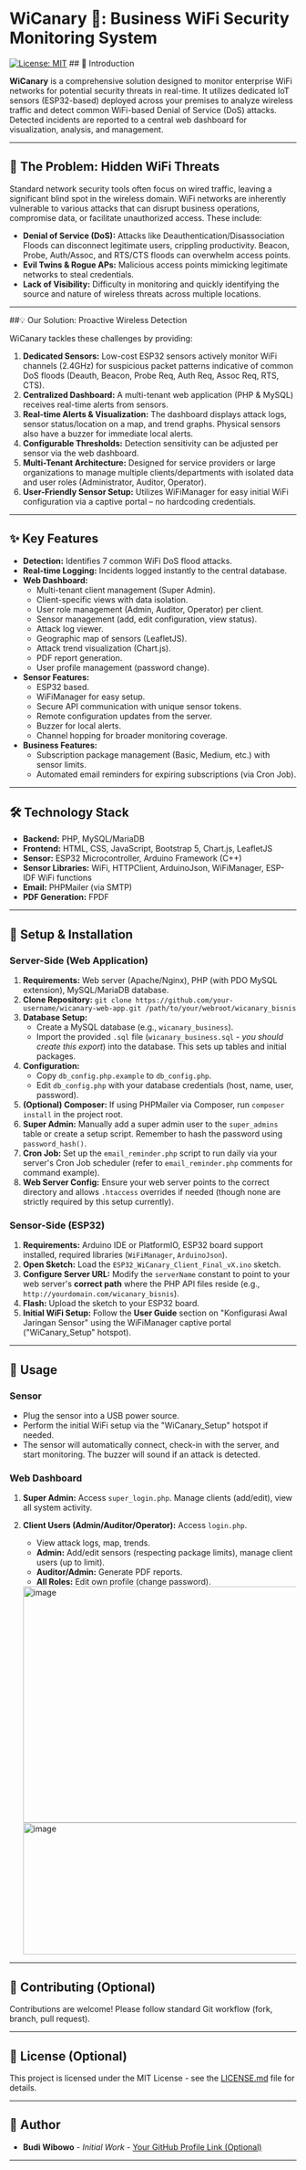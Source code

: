# WiCanary 📶: Business WiFi Security Monitoring System

[![License: MIT](https://img.shields.io/badge/License-MIT-yellow.svg)](https://opensource.org/licenses/MIT) ## 📝 Introduction

**WiCanary** is a comprehensive solution designed to monitor enterprise WiFi networks for potential security threats in real-time. It utilizes dedicated IoT sensors (ESP32-based) deployed across your premises to analyze wireless traffic and detect common WiFi-based Denial of Service (DoS) attacks. Detected incidents are reported to a central web dashboard for visualization, analysis, and management.

---

## 🎯 The Problem: Hidden WiFi Threats

Standard network security tools often focus on wired traffic, leaving a significant blind spot in the wireless domain. WiFi networks are inherently vulnerable to various attacks that can disrupt business operations, compromise data, or facilitate unauthorized access. These include:

* **Denial of Service (DoS):** Attacks like Deauthentication/Disassociation Floods can disconnect legitimate users, crippling productivity. Beacon, Probe, Auth/Assoc, and RTS/CTS floods can overwhelm access points.
* **Evil Twins & Rogue APs:** Malicious access points mimicking legitimate networks to steal credentials.
* **Lack of Visibility:** Difficulty in monitoring and quickly identifying the source and nature of wireless threats across multiple locations.

---

##💡 Our Solution: Proactive Wireless Detection

WiCanary tackles these challenges by providing:

1.  **Dedicated Sensors:** Low-cost ESP32 sensors actively monitor WiFi channels (2.4GHz) for suspicious packet patterns indicative of common DoS floods (Deauth, Beacon, Probe Req, Auth Req, Assoc Req, RTS, CTS).
2.  **Centralized Dashboard:** A multi-tenant web application (PHP & MySQL) receives real-time alerts from sensors.
3.  **Real-time Alerts & Visualization:** The dashboard displays attack logs, sensor status/location on a map, and trend graphs. Physical sensors also have a buzzer for immediate local alerts.
4.  **Configurable Thresholds:** Detection sensitivity can be adjusted per sensor via the web dashboard.
5.  **Multi-Tenant Architecture:** Designed for service providers or large organizations to manage multiple clients/departments with isolated data and user roles (Administrator, Auditor, Operator).
6.  **User-Friendly Sensor Setup:** Utilizes WiFiManager for easy initial WiFi configuration via a captive portal – no hardcoding credentials.

---

## ✨ Key Features

* **Detection:** Identifies 7 common WiFi DoS flood attacks.
* **Real-time Logging:** Incidents logged instantly to the central database.
* **Web Dashboard:**
    * Multi-tenant client management (Super Admin).
    * Client-specific views with data isolation.
    * User role management (Admin, Auditor, Operator) per client.
    * Sensor management (add, edit configuration, view status).
    * Attack log viewer.
    * Geographic map of sensors (LeafletJS).
    * Attack trend visualization (Chart.js).
    * PDF report generation.
    * User profile management (password change).
* **Sensor Features:**
    * ESP32 based.
    * WiFiManager for easy setup.
    * Secure API communication with unique sensor tokens.
    * Remote configuration updates from the server.
    * Buzzer for local alerts.
    * Channel hopping for broader monitoring coverage.
* **Business Features:**
    * Subscription package management (Basic, Medium, etc.) with sensor limits.
    * Automated email reminders for expiring subscriptions (via Cron Job).

---

## 🛠️ Technology Stack

* **Backend:** PHP, MySQL/MariaDB
* **Frontend:** HTML, CSS, JavaScript, Bootstrap 5, Chart.js, LeafletJS
* **Sensor:** ESP32 Microcontroller, Arduino Framework (C++)
* **Sensor Libraries:** WiFi, HTTPClient, ArduinoJson, WiFiManager, ESP-IDF WiFi functions
* **Email:** PHPMailer (via SMTP)
* **PDF Generation:** FPDF

---

## 🚀 Setup & Installation

### Server-Side (Web Application)

1.  **Requirements:** Web server (Apache/Nginx), PHP (with PDO MySQL extension), MySQL/MariaDB database.
2.  **Clone Repository:** `git clone https://github.com/your-username/wicanary-web-app.git /path/to/your/webroot/wicanary_bisnis`
3.  **Database Setup:**
    * Create a MySQL database (e.g., `wicanary_business`).
    * Import the provided `.sql` file (`wicanary_business.sql` - *you should create this export*) into the database. This sets up tables and initial packages.
4.  **Configuration:**
    * Copy `db_config.php.example` to `db_config.php`.
    * Edit `db_config.php` with your database credentials (host, name, user, password).
5.  **(Optional) Composer:** If using PHPMailer via Composer, run `composer install` in the project root.
6.  **Super Admin:** Manually add a super admin user to the `super_admins` table or create a setup script. Remember to hash the password using `password_hash()`.
7.  **Cron Job:** Set up the `email_reminder.php` script to run daily via your server's Cron Job scheduler (refer to `email_reminder.php` comments for command example).
8.  **Web Server Config:** Ensure your web server points to the correct directory and allows `.htaccess` overrides if needed (though none are strictly required by this setup currently).

### Sensor-Side (ESP32)

1.  **Requirements:** Arduino IDE or PlatformIO, ESP32 board support installed, required libraries (`WiFiManager`, `ArduinoJson`).
2.  **Open Sketch:** Load the `ESP32_WiCanary_Client_Final_vX.ino` sketch.
3.  **Configure Server URL:** Modify the `serverName` constant to point to your web server's **correct path** where the PHP API files reside (e.g., `http://yourdomain.com/wicanary_bisnis`).
4.  **Flash:** Upload the sketch to your ESP32 board.
5.  **Initial WiFi Setup:** Follow the **User Guide** section on "Konfigurasi Awal Jaringan Sensor" using the WiFiManager captive portal ("WiCanary_Setup" hotspot).

---

## 📖 Usage

### Sensor

* Plug the sensor into a USB power source.
* Perform the initial WiFi setup via the "WiCanary_Setup" hotspot if needed.
* The sensor will automatically connect, check-in with the server, and start monitoring. The buzzer will sound if an attack is detected.

### Web Dashboard

1.  **Super Admin:** Access `super_login.php`. Manage clients (add/edit), view all system activity.
2.  **Client Users (Admin/Auditor/Operator):** Access `login.php`.
    * View attack logs, map, trends.
    * **Admin:** Add/edit sensors (respecting package limits), manage client users (up to limit).
    * **Auditor/Admin:** Generate PDF reports.
    * **All Roles:** Edit own profile (change password).

    <img width="951" height="414" alt="image" src="https://github.com/user-attachments/assets/0f647353-debf-4133-a108-c0287edbd694" />
    <img width="956" height="231" alt="image" src="https://github.com/user-attachments/assets/6d5df413-22aa-410e-a19e-4940cffdd958" />



---

## 🤝 Contributing (Optional)

Contributions are welcome! Please follow standard Git workflow (fork, branch, pull request).

---

## 📜 License (Optional)

This project is licensed under the MIT License - see the [LICENSE.md](LICENSE.md) file for details.

---

## 👤 Author

* **Budi Wibowo** - *Initial Work* - [Your GitHub Profile Link (Optional)]()

---
